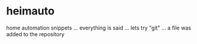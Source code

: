# heimauto
home automation snippets
... everything is said ... lets try "git"
... a file was added to the repository

